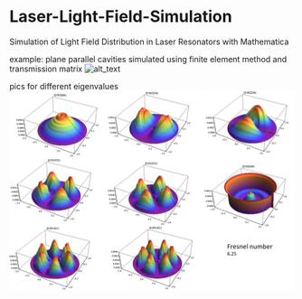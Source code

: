 # Laser-Light-Field-Simulation
Simulation of Light Field Distribution in Laser Resonators with Mathematica

example:
plane parallel cavities simulated using finite element method and transmission matrix
![alt_text](/example_images/transmission_matrix.jpg)

pics for different eigenvalues
![alt text](/example_images/example.png)
